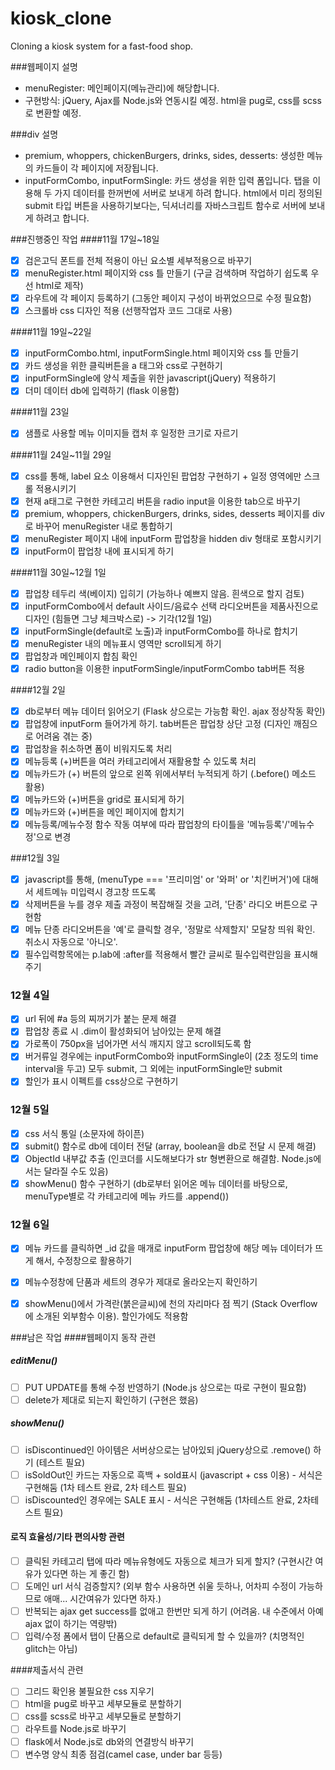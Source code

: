 # kiosk_clone
 Cloning a kiosk system for a fast-food shop.

###웹페이지 설명
- menuRegister: 메인페이지(메뉴관리)에 해당합니다.
- 구현방식: jQuery, Ajax를 Node.js와 연동시킬 예정. html을 pug로, css를 scss로 변환할 예정.

###div 설명
- premium, whoppers, chickenBurgers, drinks, sides, desserts: 생성한 메뉴의 카드들이 각 페이지에 저장됩니다.
- inputFormCombo, inputFormSingle: 카드 생성을 위한 입력 폼입니다. 탭을 이용해 두 가지 데이터를 한꺼번에 서버로 보내게 하려 합니다. html에서 미리 정의된 submit 타입 버튼을 사용하기보다는, 딕셔너리를 자바스크립트 함수로 서버에 보내게 하려고 합니다.

###진행중인 작업
####11월 17일~18일
- [x] 검은고딕 폰트를 전체 적용이 아닌 요소별 세부적용으로 바꾸기
- [x] menuRegister.html 페이지와 css 틀 만들기 (구글 검색하며 작업하기 쉽도록 우선 html로 제작)
- [x] 라우트에 각 페이지 등록하기 (그동안 페이지 구성이 바뀌었으므로 수정 필요함)
- [x] 스크롤바 css 디자인 적용 (선행작업자 코드 그대로 사용)

####11월 19일~22일
- [x] inputFormCombo.html, inputFormSingle.html 페이지와 css 틀 만들기 
- [x] 카드 생성을 위한 클릭버튼을 a 태그와 css로 구현하기
- [x] inputFormSingle에 양식 제출을 위한 javascript(jQuery) 적용하기
- [x] 더미 데이터 db에 입력하기 (flask 이용함)

####11월 23일
- [x] 샘플로 사용할 메뉴 이미지들 캡처 후 일정한 크기로 자르기

####11월 24일~11월 29일
- [x] css를 통해, label 요소 이용해서 디자인된 팝업창 구현하기 + 일정 영역에만 스크롤 적용시키기
- [x] 현재 a태그로 구현한 카테고리 버튼을 radio input을 이용한 tab으로 바꾸기
- [x] premium, whoppers, chickenBurgers, drinks, sides, desserts 페이지를 div로 바꾸어 menuRegister 내로 통합하기
- [x] menuRegister 페이지 내에 inputForm 팝업창을 hidden div 형태로 포함시키기 
- [x] inputForm이 팝업창 내에 표시되게 하기

####11월 30일~12월 1일
- [x] 팝업창 테두리 색(베이지) 입히기 (가능하나 예쁘지 않음. 흰색으로 할지 검토)
- [x] inputFormCombo에서 default 사이드/음료수 선택 라디오버튼을 제품사진으로 디자인 (힘들면 그냥 체크박스로) -> 기각(12월 1일)
- [x] inputFormSingle(default로 노출)과 inputFormCombo를 하나로 합치기 
- [x] menuRegister 내의 메뉴표시 영역만 scroll되게 하기
- [x] 팝업창과 메인페이지 합침 확인
- [x] radio button을 이용한 inputFormSingle/inputFormCombo tab버튼 적용

####12월 2일
- [x] db로부터 메뉴 데이터 읽어오기 (Flask 상으로는 가능함 확인. ajax 정상작동 확인)
- [x] 팝업창에 inputForm 들어가게 하기. tab버튼은 팝업창 상단 고정 (디자인 깨짐으로 어려움 겪는 중)
- [x] 팝업창을 취소하면 폼이 비워지도록 처리
- [x] 메뉴등록 (+)버튼을 여러 카테고리에서 재활용할 수 있도록 처리
- [x] 메뉴카드가 (+) 버튼의 앞으로 왼쪽 위에서부터 누적되게 하기 (.before() 메소드 활용)
- [x] 메뉴카드와 (+)버튼을 grid로 표시되게 하기
- [x] 메뉴카드와 (+)버튼을 메인 페이지에 합치기
- [x] 메뉴등록/메뉴수정 함수 작동 여부에 따라 팝업창의 타이틀을 '메뉴등록'/'메뉴수정'으로 변경

###12월 3일
- [x] javascript를 통해, (menuType === '프리미엄' or '와퍼' or '치킨버거')에 대해서 세트메뉴 미입력시 경고창 뜨도록 
- [x] 삭제버튼을 누를 경우 제출 과정이 복잡해질 것을 고려, '단종' 라디오 버튼으로 구현함 
- [x] 메뉴 단종 라디오버튼을 '예'로 클릭할 경우, '정말로 삭제할지' 모달창 띄워 확인. 취소시 자동으로 '아니오'.
- [x] 필수입력항목에는 p.lab에 :after를 적용해서 빨간 글씨로 필수입력란임을 표시해주기

### 12월 4일
- [x] url 뒤에 #a 등의 찌꺼기가 붙는 문제 해결
- [x] 팝업창 종료 시 .dim이 활성화되어 남아있는 문제 해결
- [x] 가로폭이 750px을 넘어가면 서식 깨지지 않고 scroll되도록 함
- [x] 버거류일 경우에는 inputFormCombo와 inputFormSingle이 (2초 정도의 time interval을 두고) 모두 submit, 그 외에는 inputFormSingle만 submit
- [x] 할인가 표시 이펙트를 css상으로 구현하기 

### 12월 5일 
- [x] css 서식 통일 (소문자에 하이픈)
- [x] submit() 함수로 db에 데이터 전달 (array, boolean을 db로 전달 시 문제 해결)
- [x] ObjectId 내부값 추출 (인코더를 시도해보다가 str 형변환으로 해결함. Node.js에서는 달라질 수도 있음)
- [x] showMenu() 함수 구현하기 (db로부터 읽어온 메뉴 데이터를 바탕으로, menuType별로 각 카테고리에 메뉴 카드를 .append())

### 12월 6일
- [x] 메뉴 카드를 클릭하면 _id 값을 매개로 inputForm 팝업창에 해당 메뉴 데이터가 뜨게 해서, 수정창으로 활용하기
- [x] 메뉴수정창에 단품과 세트의 경우가 제대로 올라오는지 확인하기
- [x] showMenu()에서 가격란(붉은글씨)에 천의 자리마다 점 찍기 (Stack Overflow에 소개된 외부함수 이용). 할인가에도 적용함


###남은 작업
####웹페이지 동작 관련
##### editMenu()
- [ ] PUT UPDATE를 통해 수정 반영하기 (Node.js 상으로는 따로 구현이 필요함)
- [ ] delete가 제대로 되는지 확인하기 (구현은 했음)

##### showMenu()
- [ ] isDiscontinued인 아이템은 서버상으로는 남아있되 jQuery상으로 .remove() 하기 (테스트 필요)
- [ ] isSoldOut인 카드는 자동으로 흑백 + sold표시 (javascript + css 이용) - 서식은 구현해둠 (1차 테스트 완료, 2차 테스트 필요)
- [ ] isDiscounted인 경우에는 SALE 표시 - 서식은 구현해둠 (1차테스트 완료, 2차테스트 필요)

#### 로직 효율성/기타 편의사항 관련
- [ ] 클릭된 카테고리 탭에 따라 메뉴유형에도 자동으로 체크가 되게 할지? (구현시간 여유가 있다면 하는 게 좋긴 함)
- [ ] 도메인 url 서식 검증할지? (외부 함수 사용하면 쉬울 듯하나, 어차피 수정이 가능하므로 애매... 시간여유가 있다면 하자.)
- [ ] 반복되는 ajax get success를 없애고 한번만 되게 하기 (어려움. 내 수준에서 아예 ajax 없이 하기는 역량밖)
- [ ] 입력/수정 폼에서 탭이 단품으로 default로 클릭되게 할 수 있을까? (치명적인 glitch는 아님)

####제출서식 관련
- [ ] 그리드 확인용 불필요한 css 지우기
- [ ] html을 pug로 바꾸고 세부모듈로 분할하기
- [ ] css를 scss로 바꾸고 세부모듈로 분할하기
- [ ] 라우트를 Node.js로 바꾸기
- [ ] flask에서 Node.js로 db와의 연결방식 바꾸기
- [ ] 변수명 양식 최종 점검(camel case, under bar 등등)
